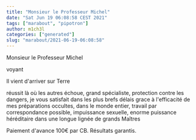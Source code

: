 ```yaml
---
title: "Monsieur le Professeur Michel"
date: "Sat Jun 19 06:08:58 CEST 2021"
tags: ["marabout", "pipotron"]
author: m1ch3l
categories: ["generated"]
slug: "marabout/2021-06-19-06:08:58"
---
```


Monsieur le Professeur Michel

voyant

Il vient d'arriver sur Terre

réussit là où les autres échoue, grand spécialiste, protection contre les dangers, je vous satisfait dans les plus brefs délais grace à l'efficacité de mes préparations occultes, dans le monde entier, travail par correspondance possible, impuissance sexuelle, enorme puissance héréditaire dans une longue lignée de grands Maîtres

Paiement d'avance 100€ par CB. Résultats garantis.
